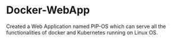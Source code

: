 # Docker-WebApp

Created a Web Application named PIP-OS which can serve all the functionalities of docker and Kubernetes running on Linux OS.
